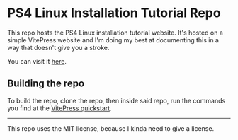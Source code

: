 # PS4 Linux Installation Tutorial Repo
This repo hosts the PS4 Linux installation tutorial website.
It's hosted on a simple VitePress website and I'm doing my best at documenting this in a way that doesn't give you a stroke.

You can visit it [here](https://dionkill.github.io/ps4-linux-tutorial/).

## Building the repo
To build the repo, clone the repo, then inside said repo, run the commands you find at the [VitePress quickstart](https://vitepress.dev/guide/getting-started).

---

This repo uses the MIT license, because I kinda need to give a license.